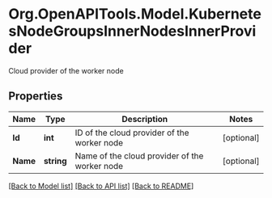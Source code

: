 # Org.OpenAPITools.Model.KubernetesNodeGroupsInnerNodesInnerProvider
Cloud provider of the worker node

## Properties

Name | Type | Description | Notes
------------ | ------------- | ------------- | -------------
**Id** | **int** | ID of the cloud provider of the worker node | [optional] 
**Name** | **string** | Name of the cloud provider of the worker node | [optional] 

[[Back to Model list]](../README.md#documentation-for-models) [[Back to API list]](../README.md#documentation-for-api-endpoints) [[Back to README]](../README.md)

